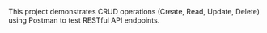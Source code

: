 This project demonstrates CRUD operations (Create, Read, Update, Delete) using Postman to test RESTful API endpoints.
